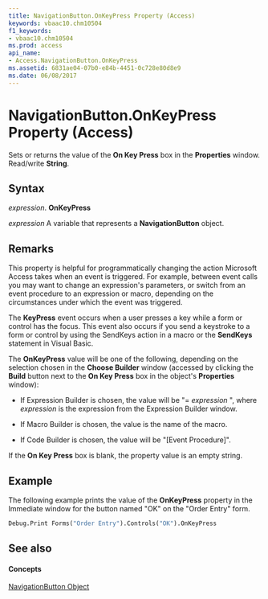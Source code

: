 ```yaml
---
title: NavigationButton.OnKeyPress Property (Access)
keywords: vbaac10.chm10504
f1_keywords:
- vbaac10.chm10504
ms.prod: access
api_name:
- Access.NavigationButton.OnKeyPress
ms.assetid: 6831ae04-07b0-e84b-4451-0c728e80d8e9
ms.date: 06/08/2017
---
```



# NavigationButton.OnKeyPress Property (Access)

Sets or returns the value of the  **On Key Press** box in the **Properties** window. Read/write **String**.


## Syntax

 _expression_. **OnKeyPress**

 _expression_ A variable that represents a **NavigationButton** object.


## Remarks

This property is helpful for programmatically changing the action Microsoft Access takes when an event is triggered. For example, between event calls you may want to change an expression's parameters, or switch from an event procedure to an expression or macro, depending on the circumstances under which the event was triggered. 

The  **KeyPress** event occurs when a user presses a key while a form or control has the focus. This event also occurs if you send a keystroke to a form or control by using the SendKeys action in a macro or the **SendKeys** statement in Visual Basic.

The  **OnKeyPress** value will be one of the following, depending on the selection chosen in the **Choose Builder** window (accessed by clicking the **Build** button next to the **On Key Press** box in the object's **Properties** window):


- If Expression Builder is chosen, the value will be "= _expression_ ", where _expression_ is the expression from the Expression Builder window.
    
- If Macro Builder is chosen, the value is the name of the macro. 
    
- If Code Builder is chosen, the value will be "[Event Procedure]". 
    
If the  **On Key Press** box is blank, the property value is an empty string.


## Example

The following example prints the value of the  **OnKeyPress** property in the Immediate window for the button named "OK" on the "Order Entry" form.


```vb
Debug.Print Forms("Order Entry").Controls("OK").OnKeyPress
```


## See also


#### Concepts


[NavigationButton Object](navigationbutton-object-access.md)

